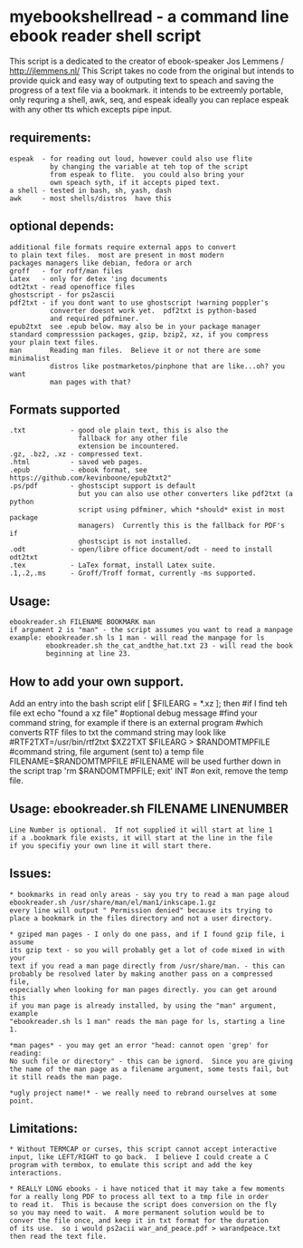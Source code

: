 # myebookshellread - a command line ebook reader shell script

This script is a dedicated to the creator of ebook-speaker
Jos Lemmens / http://jlemmens.nl/ This Script takes no code
from the original but intends to provide quick and easy way
of outputing text to speach and saving the progress of a
text file via a bookmark. it intends to be extreemly portable,
only requring a shell, awk, seq, and espeak ideally you can
replace espeak with any other tts which excepts pipe input.

## requirements:
	espeak  - for reading out loud, however could also use flite
	          by changing the variable at teh top of the script
			  from espeak to flite.  you could also bring your
			  own speach syth, if it accepts piped text.
	a shell - tested in bash, sh, yash, dash
	awk     - most shells/distros  have this
## optional depends:
	additional file formats require external apps to convert
	to plain text files.  most are present in most modern 
	packages managers like debian, fedora or arch
	groff   - for roff/man files
	Latex   - only for detex 'ing documents
	odt2txt - read openoffice files
	ghostscript - for ps2ascii
	pdf2txt - if you dont want to use ghostscript !warning poppler's
	          converter doesnt work yet.  pdf2txt is python-based
			  and required pdfminer.
	epub2txt  see .epub below. may also be in your package manager
	standard compresssion packages, gzip, bzip2, xz, if you compress
	your plain text files.
	man       Reading man files.  Believe it or not there are some minimalist
	          distros like postmarketos/pinphone that are like...oh? you want
			  man pages with that?

## Formats supported
	.txt           - good ole plain text, this is also the 
	                 fallback for any other file
	                 extension be incountered.
	.gz, .bz2, .xz - compressed text.
	.html          - saved web pages.
	.epub          - ebook format, see https://github.com/kevinboone/epub2txt2"
	.ps/pdf        - ghostscipt support is default
	                 but you can also use other converters like pdf2txt (a python
					 script using pdfminer, which *should* exist in most package
					 managers)  Currently this is the fallback for PDF's if 
					 ghostscipt is not installed.
	.odt           - open/libre office document/odt - need to install odt2txt
	.tex           - LaTex format, install Latex suite.
	.1,.2,.ms      - Groff/Troff format, currently -ms supported.

## Usage:
	ebookreader.sh FILENAME BOOKMARK man
	if argument 2 is "man" - the script assumes you want to read a manpage
	example: ebookreader.sh ls 1 man - will read the manpage for ls
	         ebookreader.sh the_cat_andthe_hat.txt 23 - will read the book
			 beginning at line 23.
	
## How to add your own support.

Add an entry into the bash script
elif [ $FILEARG = *\.xz ];  then #if I find teh file ext
    echo "found a xz file"       #optional debug message
	#find your command string, for example if there is an external program
	#which converts RTF files to txt the command string may look like 
	#RTF2TXT=/usr/bin/rtf2txt
    $XZ2TXT $FILEARG > $RANDOMTMPFILE  #command string, file argument (sent to) a temp file
    FILENAME=$RANDOMTMPFILE  #FILENAME will be used further down in the script
    trap 'rm $RANDOMTMPFILE; exit' INT  #on exit, remove the temp file.


## Usage: ebookreader.sh FILENAME LINENUMBER
	Line Number is optional.  If not supplied it will start at line 1
	if a .bookmark file exists, it will start at the line in the file
	if you specifiy your own line it will start there.

## Issues:
	* bookmarks in read only areas - say you try to read a man page aloud
	ebookreader.sh /usr/share/man/el/man1/inkscape.1.gz
	every line will output " Permission denied" because its trying to
	place a bookmark in the files directory and not a user directory.
	
	* gziped man pages - I only do one pass, and if I found gzip file, i assume
	its gzip text - so you will probably get a lot of code mixed in with your
    text if you read a man page directly from /usr/share/man. - this can 
	probably be resolved later by making another pass on a compressed file, 
	especially when looking for man pages directly. you can get around this 
	if you man page is already installed, by using the "man" argument, example 
	"ebookreader.sh ls 1 man" reads the man page for ls, starting a line 1.
	
	*man pages* - you may get an error "head: cannot open 'grep' for reading: 
	No such file or directory" - this can be ignord.  Since you are giving
	the name of the man page as a filename argument, some tests fail, but
	it still reads the man page.
	
	*ugly project name!* - we really need to rebrand ourselves at some point.

## Limitations:
	* Without TERMCAP or curses, this script cannot accept interactive
	input, like LEFT/RIGHT to go back.  I believe I could create a C
	program with termbox, to emulate this script and add the key
	interactions.

	* REALLY LONG ebooks - i have noticed that it may take a few moments
	for a really long PDF to process all text to a tmp file in order
	to read it.  This is because the script does conversion on the fly
	so you may need to wait.  A more permanent solution would be to
	conver the file once, and keep it in txt format for the duration
	of its use.  so i would ps2acii war_and_peace.pdf > warandpeace.txt
	then read the text file.
